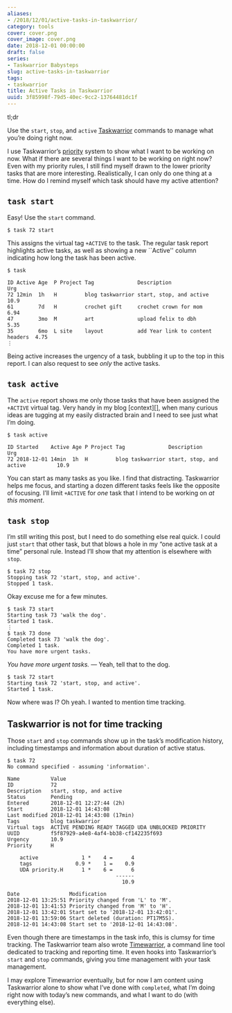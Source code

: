```yaml
---
aliases:
- /2018/12/01/active-tasks-in-taskwarrior/
category: tools
cover: cover.png
cover_image: cover.png
date: 2018-12-01 00:00:00
draft: false
series:
- Taskwarrior Babysteps
slug: active-tasks-in-taskwarrior
tags:
- taskwarrior
title: Active Tasks in Taskwarrior
uuid: 3f85998f-79d5-40ec-9cc2-13764481dc1f
---
```


<aside class="admonition tldr">
<p class="admonition-title">tl;dr</p>

Use the `start`, `stop`, and `active`
[Taskwarrior](https://taskwarrior.org/) commands to manage what you’re
doing right now.

</aside>

I use Taskwarrior’s [priority](/post/2017/12/taskwarrior-priorities)
system to show what I want to be working on now. What if there are
several things I want to be working on right now? Even with my priority
rules, I still find myself drawn to the lower priority tasks that are
more interesting. Realistically, I can only do one thing at a time. How
do I remind myself which task should have my active attention?

## `task start`

Easy! Use the `start` command.

    $ task 72 start

This assigns the virtual tag `+ACTIVE` to the task. The regular task
report highlights active tasks, as well as showing a new \`\`Active''
column indicating how long the task has been active.

    $ task

    ID Active Age  P Project Tag              Description                       Urg
    72 12min  1h   H         blog taskwarrior start, stop, and active           10.9
    61        7d   H         crochet gift     crochet crown for mom             6.94
    47        3mo  M         art              upload felix to dbh               5.35
    35        6mo  L site    layout           add Year link to content headers  4.75
    ⋮

Being active increases the urgency of a task, bubbling it up to the top
in this report. I can also request to see *only* the active tasks.

## `task active`

The `active` report shows me only those tasks that have been assigned
the `+ACTIVE` virtual tag. Very handy in my blog \[context\]\[\], when
many curious ideas are tugging at my easily distracted brain and I need
to see just what I’m doing.

    $ task active

    ID Started    Active Age P Project Tag              Description                      Urg
    72 2018-12-01 14min  1h  H         blog taskwarrior start, stop, and active          10.9

You can start as many tasks as you like. I find that distracting.
Taskwarrior helps me focus, and starting a dozen different tasks feels
like the opposite of focusing. I’ll limit `+ACTIVE` for *one* task that
I intend to be working on *at this moment*.

## `task stop`

I’m still writing this post, but I need to do something else real quick.
I could just `start` that other task, but that blows a hole in my “one
active task at a time” personal rule. Instead I’ll show that my
attention is elsewhere with `stop`.

    $ task 72 stop
    Stopping task 72 'start, stop, and active'.
    Stopped 1 task.

Okay excuse me for a few minutes.

    $ task 73 start
    Starting task 73 'walk the dog'.
    Started 1 task.
    ⋮
    $ task 73 done
    Completed task 73 'walk the dog'.
    Completed 1 task.
    You have more urgent tasks.

*You have more urgent tasks.* — Yeah, tell that to the dog.

    $ task 72 start
    Starting task 72 'start, stop, and active'.
    Started 1 task.

Now where was I? Oh yeah. I wanted to mention time tracking.

## Taskwarrior is not for time tracking

Those `start` and `stop` commands show up in the task’s modification
history, including timestamps and information about duration of active
status.

    $ task 72
    No command specified - assuming 'information'.

    Name          Value
    ID            72
    Description   start, stop, and active
    Status        Pending
    Entered       2018-12-01 12:27:44 (2h)
    Start         2018-12-01 14:43:08
    Last modified 2018-12-01 14:43:08 (17min)
    Tags          blog taskwarrior
    Virtual tags  ACTIVE PENDING READY TAGGED UDA UNBLOCKED PRIORITY
    UUID          f5f87929-a4e8-4af4-bb38-cf142235f693
    Urgency       10.9
    Priority      H

        active              1 *    4 =      4
        tags              0.9 *    1 =    0.9
        UDA priority.H      1 *    6 =      6
                                       ------
                                         10.9

    Date                Modification
    2018-12-01 13:25:51 Priority changed from 'L' to 'M'.
    2018-12-01 13:41:53 Priority changed from 'M' to 'H'.
    2018-12-01 13:42:01 Start set to '2018-12-01 13:42:01'.
    2018-12-01 13:59:06 Start deleted (duration: PT17M5S).
    2018-12-01 14:43:08 Start set to '2018-12-01 14:43:08'.

Even though there are timestamps in the task info, this is clumsy for
time tracking. The Taskwarrior team also wrote
[Timewarrior](https://taskwarrior.org/docs/timewarrior), a command line
tool dedicated to tracking and reporting time. It even hooks into
Taskwarrior’s `start` and `stop` commands, giving you time management
with your task management.

I may explore Timewarrior eventually, but for now I am content using
Taskwarrior alone to show what I’ve done with `completed`, what I’m
doing right now with today’s new commands, and what I want to do (with
everything else).